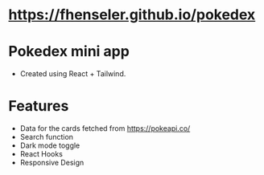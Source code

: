 # https://fhenseler.github.io/pokedex

# Pokedex mini app

- Created using React + Tailwind.

# Features

- Data for the cards fetched from https://pokeapi.co/
- Search function
- Dark mode toggle
- React Hooks
- Responsive Design
